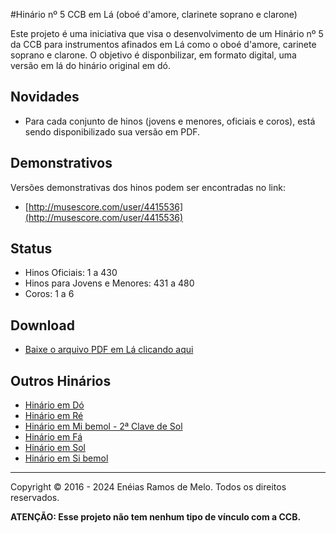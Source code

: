 #Hinário nº 5 CCB em Lá (oboé d'amore, clarinete soprano e clarone)

Este projeto é uma iniciativa que visa o desenvolvimento de um Hinário nº 5 da CCB para instrumentos afinados em Lá como o oboé d'amore, carinete soprano e clarone.
O objetivo é disponbilizar, em formato digital, uma versão em lá do hinário original em dó.

<h2>Novidades</h2>

* Para cada conjunto de hinos (jovens e menores, oficiais e coros), está sendo disponibilizado sua versão em PDF.

<h2>Demonstrativos</h2>

Versões demonstrativas dos hinos podem ser encontradas no link:

* [http://musescore.com/user/4415536](http://musescore.com/user/4415536)

<h2>Status</h2>

* Hinos Oficiais: 1 a 430
* Hinos para Jovens e Menores: 431 a 480
* Coros: 1 a 6

<h2>Download</h2>

* [Baixe o arquivo PDF em Lá clicando aqui](https://raw.githubusercontent.com/eneiasramos/ccb-hinario-5-la/master/la/pdf/final.pdf)

<h2>Outros Hinários</h2>

* [Hinário em Dó](https://github.com/eneiasramos/ccb-hinario-5-do)
* [Hinário em Ré](https://github.com/eneiasramos/ccb-hinario-5-re)
* [Hinário em Mi bemol - 2ª Clave de Sol](https://github.com/eneiasramos/ccb-hinario-5-mib-2s)
* [Hinário em Fá](https://github.com/eneiasramos/ccb-hinario-5-fa)
* [Hinário em Sol](https://github.com/eneiasramos/ccb-hinario-5-sol)
* [Hinário em Si bemol](https://github.com/eneiasramos/ccb-hinario-5-sib)

---

Copyright © 2016 - 2024 Enéias Ramos de Melo. Todos os direitos reservados.

**ATENÇÃO: Esse projeto não tem nenhum tipo de vínculo com a CCB.**


